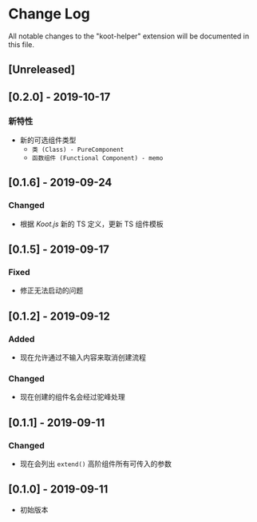 # Change Log

All notable changes to the "koot-helper" extension will be documented in this file.

## [Unreleased]

## [0.2.0] - 2019-10-17

### 新特性

-   新的可选组件类型
    -   `类 (Class) - PureComponent`
    -   `函数组件 (Functional Component) - memo`

## [0.1.6] - 2019-09-24

### Changed

-   根据 _Koot.js_ 新的 TS 定义，更新 TS 组件模板

## [0.1.5] - 2019-09-17

### Fixed

-   修正无法启动的问题

## [0.1.2] - 2019-09-12

### Added

-   现在允许通过不输入内容来取消创建流程

### Changed

-   现在创建的组件名会经过驼峰处理

## [0.1.1] - 2019-09-11

### Changed

-   现在会列出 `extend()` 高阶组件所有可传入的参数

## [0.1.0] - 2019-09-11

-   初始版本
